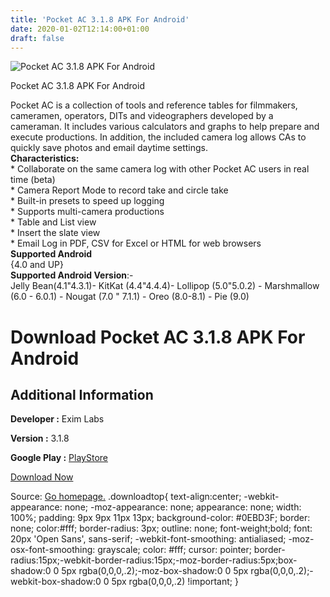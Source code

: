 ```yaml
---
title: 'Pocket AC 3.1.8 APK For Android'
date: 2020-01-02T12:14:00+01:00
draft: false
---
```


![Pocket AC 3.1.8 APK For Android](https://i0.wp.com/apkhome.net/wp-content/uploads/2020/01/Pocket-AC-3.1.8.png "Pocket AC 3.1.8 APK For Android")

  

Pocket AC 3.1.8 APK For Android

Pocket AC is a collection of tools and reference tables for filmmakers, cameramen, operators, DITs and videographers developed by a cameraman. It includes various calculators and graphs to help prepare and execute productions. In addition, the included camera log allows CAs to quickly save photos and email daytime settings.  
**Characteristics:**  
\* Collaborate on the same camera log with other Pocket AC users in real time (beta)  
\* Camera Report Mode to record take and circle take  
\* Built-in presets to speed up logging  
\* Supports multi-camera productions  
\* Table and List view  
\* Insert the slate view  
\* Email Log in PDF, CSV for Excel or HTML for web browsers  
**Supported Android**  
{4.0 and UP}  
**Supported Android Version**:-  
Jelly Bean(4.1"4.3.1)- KitKat (4.4"4.4.4)- Lollipop (5.0"5.0.2) - Marshmallow (6.0 - 6.0.1) - Nougat (7.0 " 7.1.1) - Oreo (8.0-8.1) - Pie (9.0)

Download Pocket AC 3.1.8 APK For Android
========================================

Additional Information
----------------------

**Developer :** Exim Labs

**Version :** 3.1.8

**Google Play :** [PlayStore](https://play.google.com/store/apps/details?id=com.eximlabs.pocketAC)

  

[Download Now](https://store4app.co/post/pocket-ac-3-1-8-apk-for-android_1577963374)

  
Source: [Go homepage.](https://store4app.co/post/pocket-ac-3-1-8-apk-for-android_1577963374) .downloadtop{ text-align:center; -webkit-appearance: none; -moz-appearance: none; appearance: none; width: 100%; padding: 9px 9px 11px 13px; background-color: #0EBD3F; border: none; color:#fff; border-radius: 3px; outline: none; font-weight;bold; font: 20px 'Open Sans', sans-serif; -webkit-font-smoothing: antialiased; -moz-osx-font-smoothing: grayscale; color: #fff; cursor: pointer; border-radius:15px;-webkit-border-radius:15px;-moz-border-radius:5px;box-shadow:0 0 5px rgba(0,0,0,.2);-moz-box-shadow:0 0 5px rgba(0,0,0,.2);-webkit-box-shadow:0 0 5px rgba(0,0,0,.2) !important; }